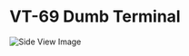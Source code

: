 # VT-69 Dumb Terminal

![Side View Image](https://github.com/bbenchoff/Dumb-Badge/Web-Assets/SideViewRender.png)


